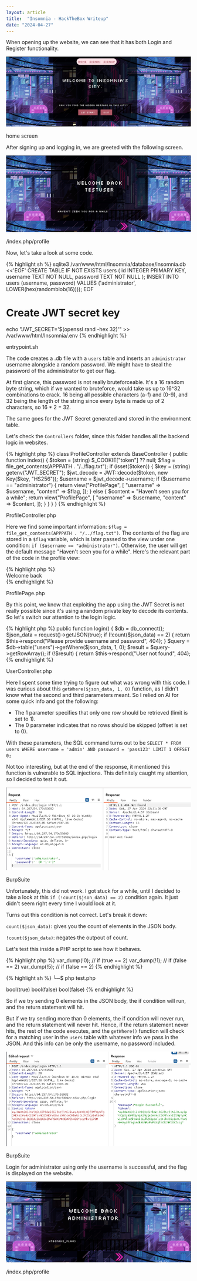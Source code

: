 ```yaml
---
layout: article
title:  "Insomnia - HackTheBox Writeup"
date: "2024-04-27"
---
```


When opening up the website, we can see that it has both Login and Register functionality.

<div class="article-image">
  <img src="/assets/img/insomnia/homescreen.png">
  <p>home screen</p>
</div>

After signing up and logging in, we are greeted with the following screen.

<div class="article-image">
  <img src="/assets/img/insomnia/greeted.png">
  <p>/index.php/profile</p>
</div>

Now, let's take a look at some code. 

<div class="article-code">
  {% highlight sh %}
sqlite3 /var/www/html/Insomnia/database/insomnia.db <<'EOF'
CREATE TABLE IF NOT EXISTS users (
    id INTEGER PRIMARY KEY,
    username TEXT NOT NULL,
    password TEXT NOT NULL
);
INSERT INTO users (username, password) VALUES ('administrator', LOWER(hex(randomblob(16))));
EOF

# Create JWT secret key
echo "JWT_SECRET='$(openssl rand -hex 32)'" >> /var/www/html/Insomnia/.env
  {% endhighlight %}
  <p>entrypoint.sh</p>
</div>

The code creates a .db file with a `users` table and inserts an `administrator` username alongside a random password. We might have to steal the password of the administrator to get our flag.

At first glance, this password is not really bruteforceable. It's a 16 random byte string, which if we wanted to bruteforce, would take us up to 16^32 combinations to crack. 16 being all possible characters (a-f) and (0-9), and 32 being the length of the string since every byte is made up of 2 characters, so 16 * 2 = 32.

The same goes for the JWT Secret generated and stored in the environment table.

Let's check the `Controllers` folder, since this folder handles all the backend logic in websites.

<div class="article-code">
  {% highlight php %}
class ProfileController extends BaseController
{
    public function index()
    {
        $token = (string) $_COOKIE["token"] ?? null;
        $flag = file_get_contents(APPPATH . "/../flag.txt");
        if (isset($token)) {
            $key = (string) getenv("JWT_SECRET");
            $jwt_decode = JWT::decode($token, new Key($key, "HS256"));
            $username = $jwt_decode->username;
            if ($username == "administrator") {
                return view("ProfilePage", [
                    "username" => $username,
                    "content" => $flag,
                ]);
            } else {
                $content = "Haven't seen you for a while";
                return view("ProfilePage", [
                    "username" => $username,
                    "content" => $content,
                ]);
            }
        }
    }
}
  {% endhighlight %}
  <p>ProfileController.php</p>
</div>

Here we find some important information: `$flag = file_get_contents(APPPATH . "/../flag.txt")`. The contents of the flag are stored in a `$flag` variable, which is later passed to the view under one condition: `if ($username == "administrator")`. Otherwise, the user will get the default message "Haven't seen you for a while". Here's the relevant part of the code in the profile view:

<div class="article-code">
  {% highlight php %}
<div class="home__container">
    <div class="home__title">
        Welcome back <?= $username ?>
    </div>
    <div class="home__desc">
        <?= $content ?>
    </div>
</div>
  {% endhighlight %}
  <p>ProfilePage.php</p>
</div>

By this point, we know that exploiting the app using the JWT Secret is not really possible since it's using a random private key to decode its contents. So let's switch our attention to the login logic.

<div class="article-code">
  {% highlight php %}
public function login()
{
    $db = db_connect();
    $json_data = request()->getJSON(true);
    if (!count($json_data) == 2) {
        return $this->respond("Please provide username and password", 404);
    }
    $query = $db->table("users")->getWhere($json_data, 1, 0);
    $result = $query->getRowArray();
    if (!$result) {
        return $this->respond("User not found", 404);
  {% endhighlight %}
  <p>UserController.php</p>
</div>

Here I spent some time trying to figure out what was wrong with this code. I was curious about this `getWhere($json_data, 1, 0)` function, as I didn't know what the second and third parameters meant. So I relied on AI for some quick info and got the following:

- The 1 parameter specifies that only one row should be retrieved (limit is set to 1).
- The 0 parameter indicates that no rows should be skipped (offset is set to 0).

With these parameters, the SQL command turns out to be `SELECT * FROM users WHERE username = 'admin' AND password = 'pass123' LIMIT 1 OFFSET 0;`

Not too interesting, but at the end of the response, it mentioned this function is vulnerable to SQL injections. This definitely caught my attention, so I decided to test it out.

<div class="article-image">
  <img src="/assets/img/insomnia/sqlinjection.png">
  <p>BurpSuite</p>
</div>

Unfortunately, this did not work. I got stuck for a while, until I decided to take a look at this `if (!count($json_data) == 2)` condition again. It just didn't seem right every time I would look at it.

Turns out this condition is not correct. Let's break it down:

`count($json_data)`: gives you the count of elements in the JSON body.

`!count($json_data)`: negates the outpout of count.

Let's test this inside a PHP script to see how it behaves.

<div class="article-code">
  {% highlight php %}
<?php

var_dump(!0); // if (true == 2)
var_dump(!1); // if (false == 2)
var_dump(!5); // if (false == 2)
  {% endhighlight %}
</div>

<div class="article-code">
  {% highlight sh %}
└─$ php test.php

bool(true)
bool(false)
bool(false)
  {% endhighlight %}
</div>

So if we try sending 0 elements in the JSON body, the if condition will run, and the return statement will hit.

But if we try sending more than 0 elements, the if condition will never run, and the return statement will never hit. Hence, if the return statement never hits, the rest of the code executes, and the `getWhere()` function will check for a matching user in the `users` table with whatever info we pass in the JSON. And this info can be only the username, no password included.

<div class="article-image">
  <img src="/assets/img/insomnia/adminlogin.png">
  <p>BurpSuite</p>
</div>


Login for administrator using only the username is successful, and the flag is displayed on the website.

<div class="article-image">
  <img src="/assets/img/insomnia/flag.png">
  <p>/index.php/profile</p>
</div>




























